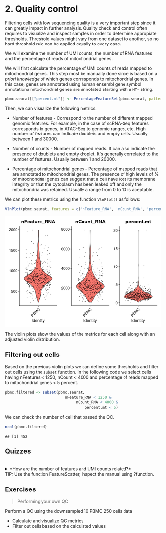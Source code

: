 # 2. Quality control


Filtering cells with low sequencing quality is a very important step since it can greatly
impact in further analysis. Quality check and control often requires to visualize and inspect
samples in order to determine appropiate thresholds. Threshold values might vary from one 
dataset to another, so no hard threshold rule can be applied equally to every case.

We will examine the number of UMI counts, the number of RNA features and the percentage of reads 
of mitochondrial genes.

We will first calculate the percentage of UMI counts of reads mapped to mitochondrial genes. This
step most be manually done since is based on a *priori knowledge* of which genes corresponds to
mitochondrial genes. 
In this case, genes are annotated using human ensembl gene symbol annotations mitochondrial 
genes are annotated starting with a `MT-` string.



```r
pbmc.seurat[["percent.mt"]] <- PercentageFeatureSet(pbmc.seurat, pattern = "^MT-")
```

Then, we can visualize the following metrics.

 * Number of features - Correspond to the number of different mapped genomic features. For example, in the
 case of scRNA-Seq features corresponds to genes, in ATAC-Seq to genomic ranges, etc. High number of features
 can indicate doublets and empty cells. Usually between 1 and 30000.
 
 * Number of counts - Number of mapped reads. It can also indicate the presence of doublets and empty 
droplet. It's generally correlated to the number of features. Usually between 1 and 20000.
 
 * Percentage of mitochondrial genes - Percentage of mapped reads that are annotated to mitochondrial
 genes. The presence of high levels of % of mitochondrial genes can suggest that a cell have lost
 its membrane integrity or that the cytoplasm has been leaked off and only the mitochondria was retained.
Usually a range from 0 to 10 is aceptable.


We can plot these metrics using the function `VlnPlot()` as follows:



```r
VlnPlot(pbmc.seurat, features = c('nFeature_RNA', 'nCount_RNA', 'percent.mt'))
```

<img src="02-Quality_control_files/figure-html/unnamed-chunk-1-1.png" style="display: block; margin: auto;" />

The violin plots show the values of the metrics for each cell along with an adjusted violin 
distribution.

## Filtering out cells

Based on the previous violin plots we can define some thresholds and filter out cells using
the `subset` function. In the following code we select cells having nFeatures < 1250, 
nCount < 4000 and percentage of reads mapped to mitochondrial genes < 5 percent.


```r
pbmc.filtered <- subset(pbmc.seurat, 
                           nFeature_RNA < 1250 &
                                nCount_RNA < 4000 & 
                                    percent.mt < 5)
```

We can check the number of cell that passed the QC.


```r
ncol(pbmc.filtered)
```

```
## [1] 452
```

## Quizzes

<br>
<details>
<summary> *How are the number of features and UMI counts related?* 
<br>
TIP: Use the function FeatureScatter, inspect the manual using ?function.
</summary>
<br>
<b>Answer:</b>
<br>
`FeatureScatter(pbmc, feature1 = "nCount_RNA", feature2 = "nFeature_RNA")`
<br>
![](figures/qc_ncount_vs_features.png)

We observe as expected a linear relation between the number of UMI counts and the 
features recorded.
</details> 



## Exercises


> Performing your own QC

Perform a QC using the downsampled 10 PBMC 250 cells data

* Calculate and visualize QC metrics
* Filter out cells based on the calculated values
